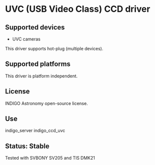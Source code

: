 # UVC (USB Video Class) CCD driver


## Supported devices

* UVC cameras

This driver supports hot-plug (multiple devices).

## Supported platforms

This driver is platform independent.

## License

INDIGO Astronomy open-source license.

## Use

indigo_server indigo_ccd_uvc

## Status: Stable

Tested with SVBONY SV205 and TIS DMK21
